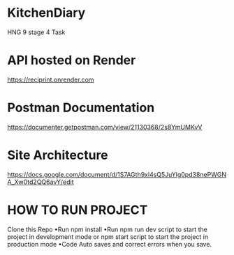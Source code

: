 # KitchenDiary
HNG 9 stage 4 Task

# API hosted on Render 
https://reciprint.onrender.com

# Postman Documentation
https://documenter.getpostman.com/view/21130368/2s8YmUMKvV

# Site Architecture
https://docs.google.com/document/d/1S7AGth9xl4sQ5JuYlg0pd38nePWGNA_Xw0td2QQ6avY/edit

# HOW TO RUN PROJECT

Clone this Repo
•Run npm install
•Run npm run dev script to start the project in development mode or npm start script to start the project in production mode
•Code Auto saves and correct errors when you save.
